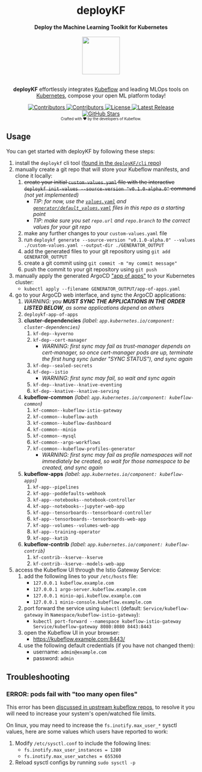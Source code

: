 <h1 align="center">deployKF</h1>

<div align="center">
  <b>Deploy the Machine Learning Toolkit for Kubernetes</b>
</div>

<br>

<div align="center">
  <a href="https://www.deploykf.org/" target="_blank" rel="noopener">
    <img src="https://www.deploykf.org/assets/images/logo.svg" width="100">
  </a>
</div>

<br>

<p align="center">
  <b>deployKF</b> effortlessly integrates <a href="https://www.kubeflow.org/" target="_blank" rel="noopener">Kubeflow</a> and leading MLOps tools on <a href="https://kubernetes.io/" target="_blank" rel="noopener">Kubernetes</a>, compose your open ML platform today!
</p>

<div align="center">
  <a href="https://github.com/deployKF/deployKF/fork">
    <img alt="Contributors" src="https://img.shields.io/github/forks/deployKF/deployKF?style=flat-square&color=28a745">
  </a>
  <a href="https://github.com/deployKF/deployKF/graphs/contributors">
    <img alt="Contributors" src="https://img.shields.io/github/contributors/deployKF/deployKF?style=flat-square&color=28a745">
  </a>
  <a href="https://github.com/deployKF/deployKF/blob/master/LICENSE">
    <img alt="License" src="https://img.shields.io/github/license/deployKF/deployKF?style=flat-square&color=28a745">
  </a>
  <a href="https://github.com/deployKF/deployKF/releases">
    <img alt="Latest Release" src="https://img.shields.io/github/v/release/deployKF/deployKF?style=flat-square&color=6f42c1&label=latest%20release">
  </a>
  <br>
  <a href="https://github.com/deployKF/deployKF/stargazers">
    <img alt="GitHub Stars" src="https://img.shields.io/github/stars/deployKF/deployKF?style=for-the-badge&color=ffcb2f&label=Support%20with%20%E2%AD%90%20on%20GitHub">
  </a>
  <br>
  <sub><sub>Crafted with ❤️ by the developers of Kubeflow.</sub></sub>
</div>

## Usage

You can get started with deployKF by following these steps:

1. install the `deploykf` cli tool ([found in the `deployKF/cli` repo](https://github.com/deployKF/cli))
2. manually create a git repo that will store your Kubeflow manifests, and clone it locally:
    1. ~~create your initial `custom-values.yaml` file with the interactive `deploykf init-values --source-version "v0.1.0-alpha.0"` command~~ _(not yet implemented)_
        - _TIP: for now, use the [`values.yaml`](values.yaml) and [`generator/default_values.yaml`](generator/default_values.yaml) files in this repo as a starting point_
        - _TIP: make sure you set `repo.url` and `repo.branch` to the correct values for your git repo_
    2. make any further changes to your `custom-values.yaml` file
    3. run `deploykf generate --source-version "v0.1.0-alpha.0" --values ./custom-values.yaml --output-dir ./GENERATOR_OUTPUT`
    4. add the generated files to your git repository using `git add GENERATOR_OUTPUT`
    5. create a git commit using `git commit -m "my commit message"`
    6. push the commit to your git repository using `git push`
3. manually apply the generated ArgoCD ["app of apps"](https://argo-cd.readthedocs.io/en/stable/operator-manual/cluster-bootstrapping/#app-of-apps-pattern) to your Kubernetes cluster:
    - `kubectl apply --filename GENERATOR_OUTPUT/app-of-apps.yaml`
4. go to your ArgoCD web interface, and sync the ArgoCD applications:
    1. _WARNING: you __MUST SYNC THE APPLICATIONS IN THE ORDER LISTED BELOW__, as some applications depend on others_
    1. `deploykf-app-of-apps`
    2. __cluster-dependencies__ _(label: `app.kubernetes.io/component: cluster-dependencies`)_
        1. `kf-dep--kyverno`
        2. `kf-dep--cert-manager`
            - _WARNING: first sync may fail as trust-manager depends on cert-manager, so once cert-manager pods are up, terminate the first hung sync (under "SYNC STATUS"), and sync again_
        3. `kf-dep--sealed-secrets`
        4. `kf-dep--istio`
            - _WARNING: first sync may fail, so wait and sync again_
        5. `kf-dep--knative--knative-eventing`
        6. `kf-dep--knative--knative-serving`
    3. __kubeflow-common__ _(label: `app.kubernetes.io/component: kubeflow-common`)_
        1. `kf-common--kubeflow-istio-gateway`
        2. `kf-common--kubeflow-auth`
        3. `kf-common--kubeflow-dashboard`
        4. `kf-common--minio`
        5. `kf-common--mysql`
        6. `kf-common--argo-workflows`
        7. `kf-common--kubeflow-profiles-generator`
            - _WARNING: first sync may fail as profile namespaces will not immediately be created, so wait for those namespace to be created, and sync again_
    4. __kubeflow-apps__ _(label: `app.kubernetes.io/component: kubeflow-apps`)_
        1. `kf-app--pipelines`
        2. `kf-app--poddefaults-webhook`
        3. `kf-app--notebooks--notebook-controller` 
        4. `kf-app--notebooks--jupyter-web-app`
        5. `kf-app--tensorboards--tensorboard-controller`
        6. `kf-app--tensorboards--tensorboards-web-app`
        7. `kf-app--volumes--volumes-web-app`
        8. `kf-app--training-operator`
        9. `kf-app--katib`
    5. __kubeflow-contrib__ _(label: `app.kubernetes.io/component: kubeflow-contrib`)_
        1. `kf-contrib--kserve--kserve`
        2. `kf-contrib--kserve--models-web-app`
5. access the Kubeflow UI through the Istio Gateway Service:
    1. add the following lines to your `/etc/hosts` file:
        - `127.0.0.1 kubeflow.example.com` 
        - `127.0.0.1 argo-server.kubeflow.example.com` 
        - `127.0.0.1 minio-api.kubeflow.example.com` 
        - `127.0.0.1 minio-console.kubeflow.example.com`
    2. port forward the service using `kubectl` (default: `Service/kubeflow-gateway` in `Namespace/kubeflow-istio-gateway`):
        - `kubectl port-forward --namespace kubeflow-istio-gateway Service/kubeflow-gateway 8080:8080 8443:8443`
    3. open the Kubeflow UI in your browser:
        - https://kubeflow.example.com:8443/
    4. use the following default credentials (if you have not changed them):
        - username: `admin@example.com`
        - password: `admin`

## Troubleshooting

### ERROR: pods fail with "too many open files"

This error has been [discussed in upstream kubeflow repos](https://github.com/kubeflow/manifests/issues/2087), to resolve it you will need to increase your system's open/watched file limits.

On linux, you may need to increase the `fs.inotify.max_user_*` sysctl values, here are some values which users have reported to work:

1. Modify `/etc/sysctl.conf` to include the following lines:
    - `fs.inotify.max_user_instances = 1280`
    - `fs.inotify.max_user_watches = 655360`
2. Reload sysctl configs by running `sudo sysctl -p`